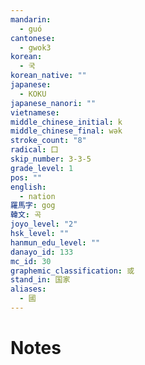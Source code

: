 ```yaml
---
mandarin:
  - guó
cantonese:
  - gwok3
korean:
  - 국
korean_native: ""
japanese:
  - KOKU
japanese_nanori: ""
vietnamese:
middle_chinese_initial: k
middle_chinese_final: wək
stroke_count: "8"
radical: 囗
skip_number: 3-3-5
grade_level: 1
pos: ""
english:
  - nation
羅馬字: gog
韓文: 곡
joyo_level: "2"
hsk_level: ""
hanmun_edu_level: ""
danayo_id: 133
mc_id: 30
graphemic_classification: 或
stand_in: 国家
aliases:
  - 國
---
```


# Notes

